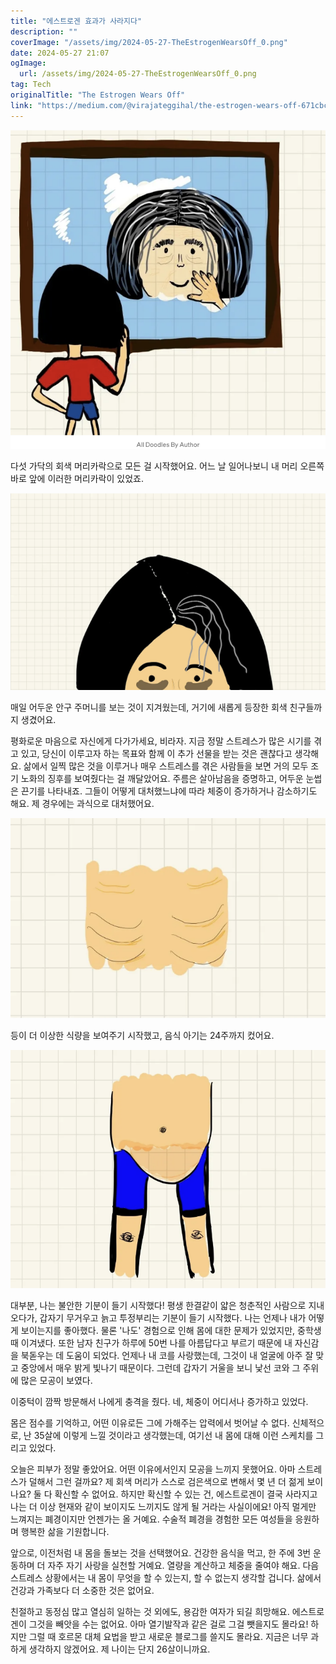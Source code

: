 ```yaml
---
title: "에스트로겐 효과가 사라지다"
description: ""
coverImage: "/assets/img/2024-05-27-TheEstrogenWearsOff_0.png"
date: 2024-05-27 21:07
ogImage: 
  url: /assets/img/2024-05-27-TheEstrogenWearsOff_0.png
tag: Tech
originalTitle: "The Estrogen Wears Off"
link: "https://medium.com/@virajateggihal/the-estrogen-wears-off-671cbc65b7b8"
---
```



![Grey Hair](/assets/img/2024-05-27-TheEstrogenWearsOff_0.png)

다섯 가닥의 회색 머리카락으로 모든 걸 시작했어요. 어느 날 일어나보니 내 머리 오른쪽 바로 앞에 이러한 머리카락이 있었죠.

![Under Eye Bags](/assets/img/2024-05-27-TheEstrogenWearsOff_1.png)

매일 어두운 안구 주머니를 보는 것이 지겨웠는데, 거기에 새롭게 등장한 회색 친구들까지 생겼어요.

<div class="content-ad"></div>

평화로운 마음으로 자신에게 다가가세요, 비라자. 지금 정말 스트레스가 많은 시기를 겪고 있고, 당신이 이루고자 하는 목표와 함께 이 추가 선물을 받는 것은 괜찮다고 생각해요. 삶에서 일찍 많은 것을 이루거나 매우 스트레스를 겪은 사람들을 보면 거의 모두 조기 노화의 징후를 보여줬다는 걸 깨달았어요. 주름은 살아남음을 증명하고, 어두운 눈썹은 끈기를 나타내죠. 그들이 어떻게 대처했느냐에 따라 체중이 증가하거나 감소하기도 해요. 제 경우에는 과식으로 대처했어요.

![이미지](/assets/img/2024-05-27-TheEstrogenWearsOff_2.png)

등이 더 이상한 식량을 보여주기 시작했고, 음식 아기는 24주까지 컸어요.

![이미지](/assets/img/2024-05-27-TheEstrogenWearsOff_3.png)

<div class="content-ad"></div>

대부분, 나는 불안한 기분이 들기 시작했다! 평생 한결같이 얇은 청춘적인 사람으로 지내오다가, 갑자기 무거우고 늙고 투정부리는 기분이 들기 시작했다. 나는 언제나 내가 어떻게 보이는지를 좋아했다. 물론 '나도' 경험으로 인해 몸에 대한 문제가 있었지만, 중학생 때 이겨냈다. 또한 남자 친구가 하루에 50번 나를 아름답다고 부르기 때문에 내 자신감을 북돋우는 데 도움이 되었다. 언제나 내 코를 사랑했는데, 그것이 내 얼굴에 아주 잘 맞고 중앙에서 매우 밝게 빛나기 때문이다. 그런데 갑자기 거울을 보니 낯선 코와 그 주위에 많은 모공이 보였다.

이중턱이 깜짝 방문해서 나에게 충격을 줬다. 네, 체중이 어디서나 증가하고 있었다.

몸은 점수를 기억하고, 어떤 이유로든 그에 가해주는 압력에서 벗어날 수 없다. 신체적으로, 난 35살에 이렇게 느낄 것이라고 생각했는데, 여기선 내 몸에 대해 이런 스케치를 그리고 있었다.

<div class="content-ad"></div>

오늘은 피부가 정말 좋았어요. 어떤 이유에서인지 모공을 느끼지 못했어요. 아마 스트레스가 덜해서 그런 걸까요? 제 회색 머리가 스스로 검은색으로 변해서 몇 년 더 젊게 보이나요? 둘 다 확신할 수 없어요. 하지만 확신할 수 있는 건, 에스트로겐이 결국 사라지고 나는 더 이상 현재와 같이 보이지도 느끼지도 않게 될 거라는 사실이에요! 아직 멀게만 느껴지는 폐경이지만 언젠가는 올 거예요. 수술적 폐경을 경험한 모든 여성들을 응원하며 행복한 삶을 기원합니다.

앞으로, 이전처럼 내 몸을 돌보는 것을 선택했어요. 건강한 음식을 먹고, 한 주에 3번 운동하며 더 자주 자기 사랑을 실천할 거예요. 열량을 계산하고 체중을 줄여야 해요. 다음 스트레스 상황에서는 내 몸이 무엇을 할 수 있는지, 할 수 없는지 생각할 겁니다. 삶에서 건강과 가족보다 더 소중한 것은 없어요.

친절하고 동정심 많고 열심히 일하는 것 외에도, 용감한 여자가 되길 희망해요. 에스트로겐이 그것을 빼앗을 수는 없어요. 아마 열기발작과 같은 걸로 그걸 뺏을지도 몰라요! 하지만 그럴 때 호르몬 대체 요법을 받고 새로운 블로그를 쓸지도 몰라요. 지금은 너무 과하게 생각하지 않겠어요. 제 나이는 단지 26살이니까요.